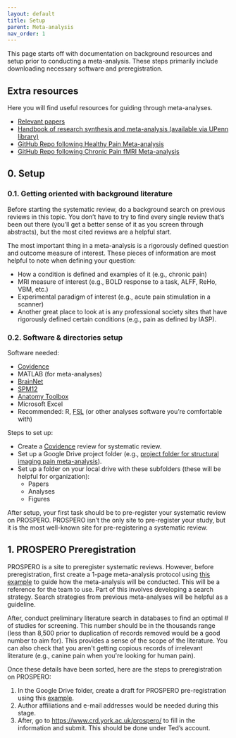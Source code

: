 ```yaml
---
layout: default
title: Setup
parent: Meta-analysis
nav_order: 1
---
```


This page starts off with documentation on background resources and setup prior to conducting a meta-analysis. These steps primarily include downloading necessary software and preregistration.

## Extra resources
Here you will find useful resources for guiding through meta-analyses.
* [Relevant papers](https://drive.google.com/open?id=1ubpni1QiCSlF9SR-w9KDOmQhimdosFJB)
* [Handbook of research synthesis and meta-analysis (available via UPenn library)](https://upenn.alma.exlibrisgroup.com/discovery/openurl?institution=01UPENN_INST&vid=01UPENN_INST:Services&%3Fctx_ver=Z39.88-2004&ctx_enc=info:ofi%2Fenc:UTF-8&rfr_id=info:sid%2Fsummon.serialssolutions.com&rft_val_fmt=info:ofi%2Ffmt:kev:mtx:book&rft.genre=book&rft.title=The%20Handbook%20of%20Research%20Synthesis%20and%20Meta-Analysis&rft.au=Cooper,%20Harris&rft.au=Hedges,%20Larry%20V&rft.au=Valentine,%20Jeffrey%20C&rft.date=2019-01-01&rft.pub=Russell%20Sage%20Foundation&rft.isbn=9780871541635&rft.externalDocID=EBC4416794)
* [GitHub Repo following Healthy Pain Meta-analysis](https://github.com/PennBBL/Xu_PainHealthy)
* [GitHub Repo following Chronic Pain fMRI Meta-analysis](https://github.com/PennLINC/Xu_fMRIChronicPain)

## 0. Setup
### 0.1. Getting oriented with background literature
Before starting the systematic review, do a background search on previous reviews in this topic. You don’t have to try to find every single review that’s been out there (you’ll get a better sense of it as you screen through abstracts), but the most cited reviews are a helpful start.

The most important thing in a meta-analysis is a rigorously defined question and outcome measure of interest. These pieces of information are most helpful to note when defining your question:
* How a condition is defined and examples of it (e.g., chronic pain)
* MRI measure of interest (e.g., BOLD response to a task, ALFF, ReHo, VBM, etc.)
* Experimental paradigm of interest (e.g., acute pain stimulation in a scanner)
* Another great place to look at is any professional society sites that have rigorously defined certain conditions (e.g., pain as defined by IASP).

### 0.2. Software & directories setup
Software needed:
* [Covidence](https://covidence.org)
* MATLAB (for meta-analyses)
* [BrainNet](https://www.nitrc.org/projects/bnv/)
* [SPM12](https://www.fil.ion.ucl.ac.uk/spm/software/spm12/)
* [Anatomy Toolbox](https://www.fz-juelich.de/inm/inm-1/EN/Forschung/_docs/SPMAnatomyToolbox/SPMAnatomyToolbox_node.html)
* Microsoft Excel
* Recommended: R, [FSL](https://fsl.fmrib.ox.ac.uk/fsl/fslwiki/FslInstallation) (or other analyses software you’re comfortable with)

Steps to set up:
* Create a [Covidence](https://covidence.org) review for systematic review.
* Set up a Google Drive project folder (e.g., [project folder for structural imaging pain meta-analysis](https://drive.google.com/drive/folders/1PGEEAQZ8yxuuAe9d-Eoypri8jHgC1KiX?usp=sharing)).
* Set up a folder on your local drive with these subfolders (these will be helpful for organization):
  * Papers
  * Analyses
  * Figures

After setup, your first task should be to pre-register your systematic review on PROSPERO. PROSPERO isn’t the only site to pre-register your study, but it is the most well-known site for pre-registering a systematic review.

## 1. PROSPERO Preregistration
PROSPERO is a site to preregister systematic reviews. However, before preregistration, first create a 1-page meta-analysis protocol using [this example](https://docs.google.com/document/d/1u9sNYLe6TRYjZZXONG4-kV1IN8ifEuI3IcWIqoxnsks/edit?usp=sharing) to guide how the meta-analysis will be conducted. This will be a reference for the team to use. Part of this involves developing a search strategy. Search strategies from previous meta-analyses will be helpful as a guideline.

After, conduct preliminary literature search in databases to find an optimal # of studies for screening. This number should be in the thousands range (less than 8,500 prior to duplication of records removed would be a good number to aim for). This provides a sense of the scope of the literature. You can also check that you aren't getting copious records of irrelevant literature (e.g., canine pain when you're looking for human pain).

Once these details have been sorted, here are the steps to preregistration on PROSPERO:
1. In the Google Drive folder, create a draft for PROSPERO pre-registration using this [example](https://docs.google.com/document/d/1ew8RTarLlr7mrg6kflPn-7utQVlnkslRxu4juigHl2A/edit?usp=sharing).
2. Author affiliations and e-mail addresses would be needed during this stage.
3. After, go to https://www.crd.york.ac.uk/prospero/ to fill in the information and submit. This should be done under Ted’s account.
